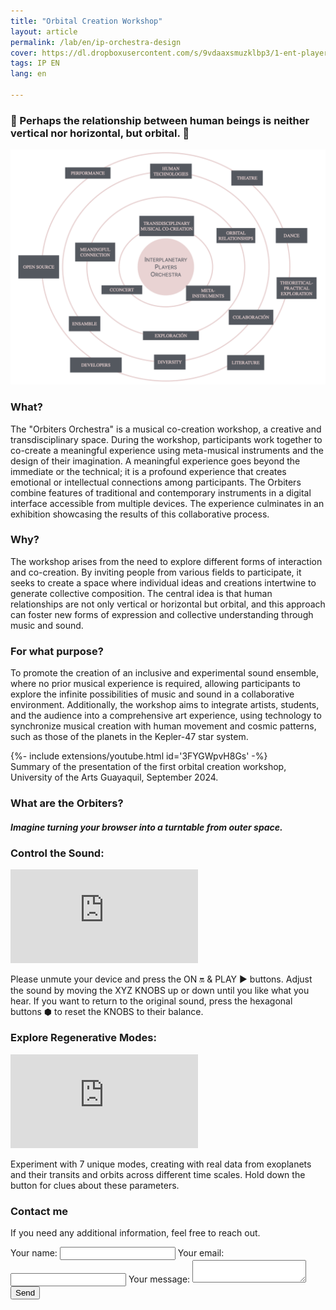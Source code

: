 ```yaml
---
title: "Orbital Creation Workshop"
layout: article
permalink: /lab/en/ip-orchestra-design
cover: https://dl.dropboxusercontent.com/s/9vdaaxsmuzklbp3/1-ent-player-yellow.jpg?raw=1
tags: IP EN
lang: en

---
```

### 🐚 Perhaps the relationship between human beings is neither vertical nor horizontal, but orbital. 🧬

<img src="/img/lab/Interplanetary-Orchestra.ENG.png" alt="Interplanetary Orchestra GIF">


### What?
The "Orbiters Orchestra" is a musical co-creation workshop, a creative and transdisciplinary space. During the workshop, participants work together to co-create a meaningful experience using meta-musical instruments and the design of their imagination. A meaningful experience goes beyond the immediate or the technical; it is a profound experience that creates emotional or intellectual connections among participants. The Orbiters combine features of traditional and contemporary instruments in a digital interface accessible from multiple devices. The experience culminates in an exhibition showcasing the results of this collaborative process.

### Why?
The workshop arises from the need to explore different forms of interaction and co-creation. By inviting people from various fields to participate, it seeks to create a space where individual ideas and creations intertwine to generate collective composition. The central idea is that human relationships are not only vertical or horizontal but orbital, and this approach can foster new forms of expression and collective understanding through music and sound.

### For what purpose?
To promote the creation of an inclusive and experimental sound ensemble, where no prior musical experience is required, allowing participants to explore the infinite possibilities of music and sound in a collaborative environment. Additionally, the workshop aims to integrate artists, students, and the audience into a comprehensive art experience, using technology to synchronize musical creation with human movement and cosmic patterns, such as those of the planets in the Kepler-47 star system.

<div>{%- include extensions/youtube.html id='3FYGWpvH8Gs' -%}</div>
Summary of the presentation of the first orbital creation workshop, University of the Arts Guayaquil, September 2024.


### What are the Orbiters?
##### Imagine turning your browser into a turntable from outer space.

<!-- New section for "Control the Sound:" -->
<section class="grid">
  <article class="cell cell--bordered cell--12">
    <div class="hero hero--center hero--light" style='background-color: #white;'>
      <div class="hero__content">
        <h3>Control the Sound:</h3>
        <div class="container">
          <iframe src="https://play.maar.world/?g=335&s=1&c=2" class="responsive-iframe" title="Interactive Control the Sound" frameborder="0" allow="accelerometer; autoplay; clipboard-write; encrypted-media; gyroscope; picture-in-picture; web-share" allowfullscreen></iframe>
        </div>
        <p>Please unmute your device and press the ON 🔛 & PLAY ▶️ buttons. Adjust the sound by moving the XYZ KNOBS up or down until you like what you hear. If you want to return to the original sound, press the hexagonal buttons ⬢ to reset the KNOBS to their balance.</p>
      </div>
    </div>
    <div class="hero hero--center hero--light" style='background-color: #white;'>
      <div class="hero__content">
        <h3>Explore Regenerative Modes:</h3>
        <div class="container">
          <iframe src="https://play.maar.world/?g=8&s=0&c=21" class="responsive-iframe" title="Interactive Explore Regenerative Modes" frameborder="0" allow="accelerometer; autoplay; clipboard-write; encrypted-media; gyroscope; picture-in-picture; web-share" allowfullscreen></iframe>
        </div>
        <p>Experiment with 7 unique modes, creating with real data from exoplanets and their transits and orbits across different time scales. Hold down the button for clues about these parameters.</p>
      </div>
    </div>
  </article>
</section>


<div class="p-5"></div>

<div class="form-container">
  <h3>Contact me</h3>
  <p>If you need any additional information, feel free to reach out.</p>
  
  <form
    action="https://formspree.io/f/mqkrdkde"
    method="POST"
    class="contact-form"
  >
    <label>
      Your name:
      <input type="text" name="name" required>
    </label>
    <label>
      Your email:
      <input type="email" name="email" required>
    </label>
    <label>
      Your message:
      <textarea name="message" required></textarea>
    </label>
    <button type="submit">Send</button>
  </form>
</div>

<div class="p-5"></div>

